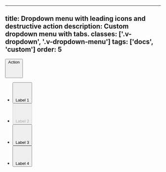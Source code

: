 <!--
 *              © 2025 Visa
 *
 * Licensed under the Apache License, Version 2.0 (the "License");
 * you may not use this file except in compliance with the License.
 * You may obtain a copy of the License at
 *
 *         http://www.apache.org/licenses/LICENSE-2.0
 *
 * Unless required by applicable law or agreed to in writing, software
 * distributed under the License is distributed on an "AS IS" BASIS,
 * WITHOUT WARRANTIES OR CONDITIONS OF ANY KIND, either express or implied.
 * See the License for the specific language governing permissions and
 * limitations under the License.
 *
 -->
---
title: Dropdown menu with leading icons and destructive action 
description: Custom dropdown menu with tabs. 
classes: ['.v-dropdown', '.v-dropdown-menu']
tags: ['docs', 'custom']
order: 5
---

<button aria-controls="dropdown-menu-label-with-icon-expanded" aria-expanded="true" class="v-button v-dropdown" id="dropdown-button-label-with-icon-expanded">
  Action
  <svg aria-hidden="true" class="v-icon v-icon-visa v-icon-tiny" focusable="false" viewbox="0 0 16 16">
    <use href="#visa-chevron-up-tiny">
    </use>
  </svg>
</button>
<div aria-labelledby="dropdown-button-label-with-icon-expanded" class="v-surface v-dropdown-menu" id="dropdown-menu-label-with-icon-expanded" aria-hidden="false">
  <ul class="v-listbox">
    <li>
      <button class="v-listbox-item v-button v-button-tertiary v-button-subtle v-flex v-flex-row v-align-items-start v-gap-6 v-px-8 v-py-11">
        <svg aria-hidden="true" class="v-icon v-icon-visa v-icon-tiny" focusable="false" viewbox="0 0 16 16">
          <use href="#visa-export-tiny">
          </use>
        </svg>
        <span class="v-listbox-item-label">
          Label 1
        </span>
      </button>
    </li>
    <li>
      <button class="v-listbox-item v-button v-button-tertiary v-button-subtle v-flex v-flex-row v-align-items-start v-gap-6 v-px-8 v-py-11" disabled>
        <svg aria-hidden="true" class="v-icon v-icon-visa v-icon-tiny" focusable="false" viewbox="0 0 16 16">
          <use href="#visa-copy-tiny">
          </use>
        </svg>
        <span class="v-listbox-item-label">
          Label 2
        </span>
      </button>
     </li>
    <li>
      <button class="v-listbox-item v-button v-button-tertiary v-button-subtle v-flex v-flex-row v-align-items-start v-gap-6 v-px-8 v-py-11">
        <svg aria-hidden="true" class="v-icon v-icon-visa v-icon-tiny" focusable="false" viewbox="0 0 16 16">
          <use href="#visa-file-download-tiny">
          </use>
        </svg>
        <span class="v-listbox-item-label">
          Label 3
        </span>
      </button>
     </li>
    <li>
      <button class="v-listbox-item v-button v-button-tertiary v-button-destructive v-flex v-flex-row v-align-items-start v-gap-6 v-px-8 v-py-11">
        <span class="v-button-destructive v-flex v-gap-6">
          <svg aria-hidden="true" class="v-icon v-icon-visa v-icon-tiny" focusable="false" viewbox="0 0 16 16">
            <use href="#visa-delete-tiny">
            </use>
          </svg>
          <span class="v-listbox-item-label">
            Label 4
          </span>
        </span>
      </button>
    </li>
  </ul>
</div>
